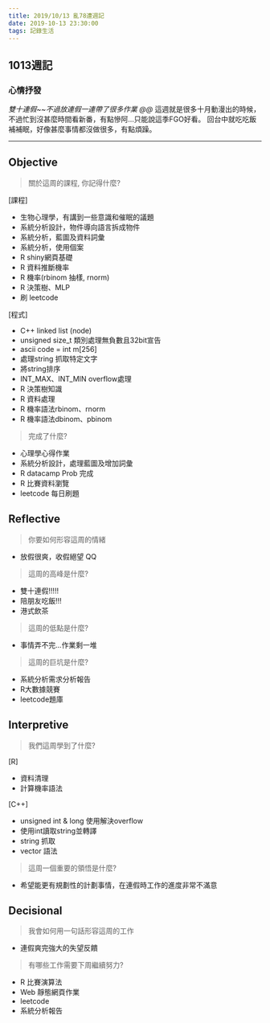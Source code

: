 ```yaml
---
title: 2019/10/13 亂78遭週記
date: 2019-10-13 23:30:00
tags: 記錄生活
---
```

## **1013週記**

### 心情抒發
*雙十連假~~不過放連假一連帶了很多作業 @@*
這週就是很多十月動漫出的時候，不過忙到沒甚麼時間看新番，有點慘阿...只能說這季FGO好看。
回台中就吃吃飯補補眠，好像甚麼事情都沒做很多，有點煩躁。

---
<!-- more -->
## **Objective**

> 關於這周的課程, 你記得什麼?

[課程]
- 生物心理學，有講到一些意識和催眠的議題
- 系統分析設計，物件導向語言拆成物件
- 系統分析，藍圖及資料詞彙
- 系統分析，使用個案
- R shiny網頁基礎
- R 資料推斷機率
- R 機率(rbinom 抽樣, rnorm)
- R 決策樹、MLP
- 刷 leetcode

[程式]
- C++ linked list (node)
- unsigned size_t 類別處理無負數且32bit宣告
- ascii code = int m[256]
- 處理string 抓取特定文字
- 將string排序
- INT_MAX、INT_MIN overflow處理
- R 決策樹知識
- R 資料處理
- R 機率語法rbinom、rnorm
- R 機率語法dbinom、pbinom

> 完成了什麼?

- 心理學心得作業
- 系統分析設計，處理藍圖及增加詞彙
- R datacamp Prob 完成
- R 比賽資料瀏覽
- leetcode 每日刷題


## **Reflective**

> 你要如何形容這周的情緒

* 放假很爽，收假絕望 QQ

> 這周的高峰是什麼?

* 雙十連假!!!!!
* 陪朋友吃飯!!!
* 港式飲茶

> 這周的低點是什麼?

* 事情弄不完...作業剩一堆

> 這周的巨坑是什麼?

* 系統分析需求分析報告
* R大數據競賽
* leetcode題庫

## **Interpretive**

> 我們這周學到了什麼?

[R]
- 資料清理
- 計算機率語法

[C++]
- unsigned int & long 使用解決overflow
- 使用int讀取string並轉譯
- string 抓取
- vector 語法

> 這周一個重要的領悟是什麼?

* 希望能更有規劃性的計劃事情，在連假時工作的進度非常不滿意

## **Decisional**

> 我會如何用一句話形容這周的工作

* 連假爽完強大的失望反饋

> 有哪些工作需要下周繼續努力?

- R 比賽演算法
- Web 靜態網頁作業
- leetcode
- 系統分析報告
